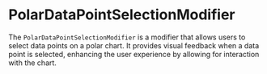 # PolarDataPointSelectionModifier


The `PolarDataPointSelectionModifier` is a modifier that allows users to select data points on a polar chart. It provides visual feedback when a data point is selected, enhancing the user experience by allowing for interaction with the chart.